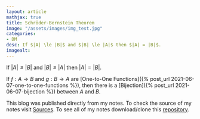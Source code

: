 ```yaml
---
layout: article
mathjax: true
title: Schröder-Bernstein Theorem
image: "/assets/images/img_test.jpg"
categories:
- DM
desc: If $|A| \le |B|$ and $|B| \le |A|$ then $|A| = |B|$. 
imagealt: 
---
```


If $|A| \le |B|$ and $|B| \le |A|$ then $|A| = |B|$.


































































































































































































































































































































































If $f: A \to B$ and $g: B \to A$ are [One-to-One Functions]({% post_url 2021-06-07-one-to-one-functions %}), then there is a [Bijection]({% post_url 2021-06-07-bijection %}) between $A$ and $B$.


































































































































































































































































































































































This blog was published directly from my notes.
To check the source of my notes visit [Sources](sources.html).
To see all of my notes download/clone this [repository](https://github.com/bovem/CS).